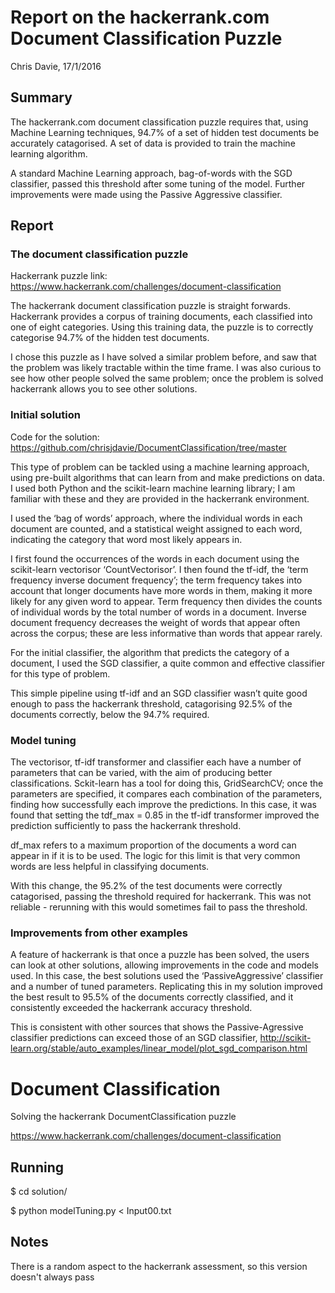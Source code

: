 # Report on the hackerrank.com Document Classification Puzzle
Chris Davie, 17/1/2016
## Summary
The hackerrank.com document classification puzzle requires that, using Machine Learning techniques, 94.7% of a set of hidden test documents be accurately catagorised. A set of data is provided to train the machine learning algorithm.

A standard Machine Learning approach, bag-of-words with the SGD classifier, passed this threshold after some tuning of the model. Further improvements were made using the Passive Aggressive classifier.
## Report
### The document classification puzzle
Hackerrank puzzle link: https://www.hackerrank.com/challenges/document-classification

The hackerrank document classification puzzle is straight forwards. Hackerrank provides a corpus of training documents, each classified into one of eight categories. Using this training data, the puzzle is to correctly categorise 94.7% of the hidden test documents. 

I chose this puzzle as I have solved a similar problem before, and saw that the problem was likely tractable within the time frame. I was also curious to see how other people solved the same problem; once the problem is solved hackerrank allows you to see other solutions.
### Initial solution
Code for the solution: https://github.com/chrisjdavie/DocumentClassification/tree/master

This type of problem can be tackled using a machine learning approach, using pre-built algorithms that can learn from and make predictions on data. I used both Python and the scikit-learn machine learning library; I am familiar with these and they are provided in the hackerrank environment. 

I used the ‘bag of words’ approach, where the individual words in each document are counted, and a statistical weight assigned to each word, indicating the category that word most likely appears in. 

I first found the occurrences of the words in each document using the scikit-learn vectorisor ‘CountVectorisor’. I then found the tf-idf, the ‘term frequency inverse document frequency’; the term frequency takes into account that longer documents have more words in them, making it more likely for any given word to appear. Term frequency then divides the counts of individual words by the total number of words in a document. Inverse document frequency decreases the weight of words that appear often across the corpus; these are less informative than words that appear rarely.

For the initial classifier, the algorithm that predicts the category of a document, I used the SGD classifier, a quite common and effective classifier for this type of problem.

This simple pipeline using tf-idf and an SGD classifier wasn’t quite good enough to pass the hackerrank threshold, catagorising 92.5% of the documents correctly, below the 94.7% required.
### Model tuning
The vectorisor, tf-idf transformer and classifier each have a number of parameters that can be varied, with the aim of producing better classifications. Sckit-learn has a tool for doing this, GridSearchCV; once the parameters are specified, it compares each combination of the parameters, finding how successfully each improve the predictions. In this case, it was found that setting the tdf_max = 0.85 in the tf-idf transformer improved the prediction sufficiently to pass the hackerrank threshold.

df_max refers to a maximum proportion of the documents a word can appear in if it is to be used. The logic for this limit is that very common words are less helpful in classifying documents.

With this change, the 95.2% of the test documents were correctly catagorised, passing the threshold required for hackerrank. This was not reliable - rerunning with this would sometimes fail to pass the threshold.
### Improvements from other examples
A feature of hackerrank is that once a puzzle has been solved, the users can look at other solutions, allowing improvements in the code and models used. In this case, the best solutions used the ‘PassiveAggressive’ classifier and a number of tuned parameters. Replicating this in my solution improved the best result to 95.5% of the documents correctly classified, and it consistently exceeded the hackerrank accuracy threshold.

This is consistent with other sources that shows the Passive-Agressive classifier predictions can exceed those of an SGD classifier, http://scikit-learn.org/stable/auto_examples/linear_model/plot_sgd_comparison.html



# Document Classification

Solving the hackerrank DocumentClassification puzzle

https://www.hackerrank.com/challenges/document-classification

## Running

$ cd solution/

$ python modelTuning.py < Input00.txt 

## Notes

There is a random aspect to the hackerrank assessment, so this version doesn't always pass
